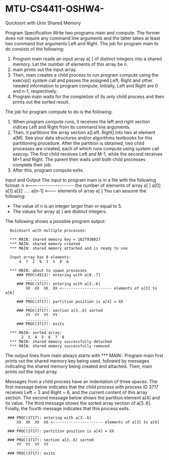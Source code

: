 # MTU-CS4411-OSHW4-
Quicksort with Unix Shared Memory

Program Specification
Write two programs main and compute. The former does not require any command line arguments and the latter takes at least two command line arguments Left and Right. The job for program main to do consists of the following:

1. Program main reads an input array a[ ] of distinct integers into a shared memory. Let the number of elements of this array be n.
2. main prints out the input array.
3. Then, main creates a child process to run program compute using the execvp() system call and passes the assigned Left, Right and other needed information to program compute. Initially, Left and Right are 0 and n-1, respectively.
4. Program main waits for the completion of its only child process and then prints out the sorted result.

The job for program compute to do is the following:

1. When program compute runs, it receives the left and right section indices Left and Right from its command line arguments.
2. Then, it partitions the array section a[Left..Right] into two at element a[M]. See your data structures and/or algorithms textbooks for this partitioning procedure. After the partition is obtained, two child processes are created, each of which runs compute using system call execvp. The first child receives Left and M-1, while the second receives M+1 and Right. The parent then waits until both child processes complete their job.
3. After this, program compute exits.


Input and Output
The input to program main is in a file with the following format:
        n           <--------------------- the number of elements of array a[ ]
        a[0]  a[1]  a[2] ..... a[n-1] <--- elements of array a[ ]
You can assume the following:
- The value of n is an integer larger than or equal to 5.
- The values for array a[ ] are distinct integers.

The following shows a possible program output:

      Quicksort with multiple processes:

      *** MAIN: shared memory key = 1627930027
      *** MAIN: shared memory created
      *** MAIN: shared memory attached and is ready to use

      Input array has 8 elements:
          4  7  2  9  3  5  8  6

      *** MAIN: about to spawn processes
         ### PROC(4913): entering with a[0..7]
             ..........
         ### PROC(3717): entering with a[3..6]
             XX  XX  XX  XX <---------------------- elements of a[3] to a[6]
             ..........
         ### PROC(3717): partition position is a[4] = XX 
             ..........
         ### PROC(3717): section a[3..6] sorted
             YY  YY  YY  YY
             ..........
         ### PROC(3717): exits 
             ..........
      *** MAIN: sorted array:
           2  3  4  5  6  7  8
      *** MAIN: shared memory successfully detached
      *** MAIN: shared memory successfully removed
      
The output lines from main always starts with *** MAIN:. Program main first prints out the shared memory key being used, followed by messages indicating the shared memory being created and attached. Then, main prints out the input array.

Messages from a child process have an indentation of three spaces. The first message below indicates that the child process with process ID 3717 receives Left = 3 and Right = 6, and the current content of this array section. The second message below shows the partition element a[4] and its value. The third message shows the sorted array section of a[3..6]. Finally, the fourth message indicates that this process exits.

     ### PROC(3717): entering with a[3..6]
         XX  XX  XX  XX <---------------------- elements of a[3] to a[6]
         ..........
     ### PROC(3717): partition position is a[4] = XX 
         ..........
     ### PROC(3717): section a[3..6] sorted
         YY  YY  YY  YY
         ..........
     ### PROC(3717): exits 

